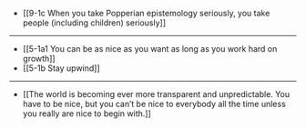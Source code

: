 - [[9-1c When you take Popperian epistemology seriously, you take people (including children) seriously]]
---
- [[5-1a1 You can be as nice as you want as long as you work hard on growth]]
- [[5-1b Stay upwind]]
---
- [[The world is becoming ever more transparent and unpredictable. You have to be nice, but you can’t be nice to everybody all the time unless you really are nice to begin with.]]
